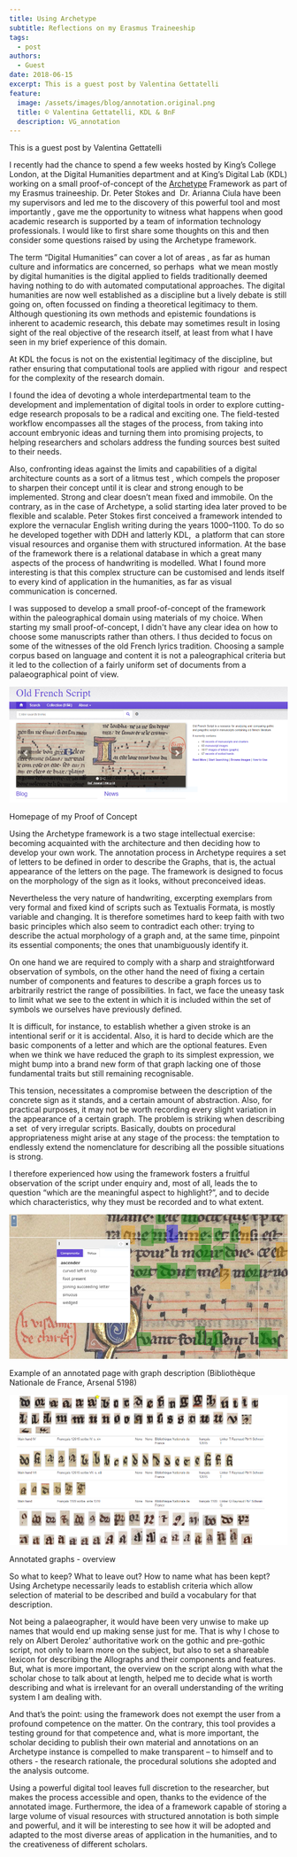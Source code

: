 ```yaml
---
title: Using Archetype
subtitle: Reflections on my Erasmus Traineeship
tags:
  - post
authors:
  - Guest
date: 2018-06-15
excerpt: This is a guest post by Valentina Gettatelli
feature:
  image: /assets/images/blog/annotation.original.png
  title: © Valentina Gettatelli, KDL & BnF
  description: VG_annotation
---
```


This is a guest post by Valentina Gettatelli

I recently had the chance to spend a few weeks hosted by King’s College London, at the Digital Humanities department and at King’s Digital Lab (KDL) working on a small proof-of-concept of the [Archetype](http://archetype.ink/) Framework as part of my Erasmus traineeship. Dr. Peter Stokes and  Dr. Arianna Ciula have been my supervisors and led me to the discovery of this powerful tool and most importantly , gave me the opportunity to witness what happens when good academic research is supported by a team of information technology professionals. I would like to first share some thoughts on this and then consider some questions raised by using the Archetype framework.

The term “Digital Humanities” can cover a lot of areas , as far as human culture and informatics are concerned, so perhaps  what we mean mostly by digital humanities is the digital applied to fields traditionally deemed having nothing to do with automated computational approaches. The digital humanities are now well established as a discipline but a lively debate is still going on, often focussed on finding a theoretical legitimacy to them. Although questioning its own methods and epistemic foundations is inherent to academic research, this debate may sometimes result in losing sight of the real objective of the research itself, at least from what I have seen in my brief experience of this domain.

At KDL the focus is not on the existential legitimacy of the discipline, but rather ensuring that computational tools are applied with rigour  and respect for the complexity of the research domain.

I found the idea of devoting a whole interdepartmental team to the development and implementation of digital tools in order to explore cutting-edge research proposals to be a radical and exciting one. The field-tested workflow encompasses all the stages of the process, from taking into account embryonic ideas and turning them into promising projects, to helping researchers and scholars address the funding sources best suited to their needs.

Also, confronting ideas against the limits and capabilities of a digital architecture counts as a sort of a litmus test , which compels the proposer to sharpen their concept until it is clear and strong enough to be implemented. Strong and clear doesn’t mean fixed and immobile. On the contrary, as in the case of Archetype, a solid starting idea later proved to be flexible and scalable. Peter Stokes first conceived a framework intended to explore the vernacular English writing during the years 1000–1100. To do so he developed together with DDH and latterly KDL,  a platform that can store visual resources and organise them with structured information. At the base of the framework there is a relational database in which a great many  aspects of the process of handwriting is modelled. What I found more interesting is that this complex structure can be customised and lends itself to every kind of application in the humanities, as far as visual communication is concerned.

I was supposed to develop a small proof-of-concept of the framework within the paleographical domain using materials of my choice. When starting my small proof-of-concept, I didn't have any clear idea on how to choose some manuscripts rather than others. I thus decided to focus on some of the witnesses of the old French lyrics tradition. Choosing a sample corpus based on language and content it is not a paleographical criteria but it led to the collection of a fairly uniform set of documents from a palaeographical point of view.

![vg_homepage](/assets/images/blog/homepage.width-1024.png)

Homepage of my Proof of Concept

Using the Archetype framework is a two stage intellectual exercise: becoming acquainted with the architecture and then deciding how to develop your own work. The annotation process in Archetype requires a set of letters to be defined in order to describe the Graphs, that is, the actual appearance of the letters on the page. The framework is designed to focus on the morphology of the sign as it looks, without preconceived ideas.

Nevertheless the very nature of handwriting, excerpting exemplars from very formal and fixed kind of scripts such as Textualis Formata, is mostly variable and changing. It is therefore sometimes hard to keep faith with two basic principles which also seem to contradict each other: trying to describe the actual morphology of a graph and, at the same time, pinpoint its essential components; the ones that unambiguously identify it.

On one hand we are required to comply with a sharp and straightforward observation of symbols, on the other hand the need of fixing a certain number of components and features to describe a graph forces us to arbitrarily restrict the range of possibilities. In fact, we face the uneasy task to limit what we see to the extent in which it is included within the set of symbols we ourselves have previously defined.

It is difficult, for instance, to establish whether a given stroke is an intentional serif or it is accidental. Also, it is hard to decide which are the basic components of a letter and which are the optional features. Even when we think we have reduced the graph to its simplest expression, we might bump into a brand new form of that graph lacking one of those fundamental traits but still remaining recognisable.

This tension, necessitates a compromise between the description of the concrete sign as it stands, and a certain amount of abstraction. Also, for practical purposes, it may not be worth recording every slight variation in the appearance of a certain graph. The problem is striking when describing a set  of very irregular scripts. Basically, doubts on procedural appropriateness might arise at any stage of the process: the temptation to endlessly extend the nomenclature for describing all the possible situations is strong.

I therefore experienced how using the framework fosters a fruitful observation of the script under enquiry and, most of all, leads the to question “which are the meaningful aspect to highlight?”, and to decide which characteristics, why they must be recorded and to what extent.

![VG_annotation](/assets/images/blog/annotation.width-1024.png)

Example of an annotated page with graph description (Bibliothèque Nationale de France, Arsenal 5198)

![VG_graphs](/assets/images/blog/graphs.width-1024.png)

Annotated graphs - overview

So what to keep? What to leave out? How to name what has been kept? Using Archetype necessarily leads to establish criteria which allow selection of material to be described and build a vocabulary for that description.

Not being a palaeographer, it would have been very unwise to make up names that would end up making sense just for me. That is why I chose to rely on Albert Derolez’ authoritative work on the gothic and pre-gothic script, not only to learn more on the subject, but also to set a shareable lexicon for describing the Allographs and their components and features. But, what is more important, the overview on the script along with what the scholar chose to talk about at length, helped me to decide what is worth describing and what is irrelevant for an overall understanding of the writing system I am dealing with.

And that’s the point: using the framework does not exempt the user from a profound competence on the matter. On the contrary, this tool provides a testing ground for that competence and, what is more important, the scholar deciding to publish their own material and annotations on an Archetype instance is compelled to make transparent – to himself and to others - the research rationale, the procedural solutions she adopted and the analysis outcome.

Using a powerful digital tool leaves full discretion to the researcher, but makes the process accessible and open, thanks to the evidence of the annotated image. Furthermore, the idea of a framework capable of storing a large volume of visual resources with structured annotation is both simple and powerful, and it will be interesting to see how it will be adopted and adapted to the most diverse areas of application in the humanities, and to the creativeness of different scholars.
